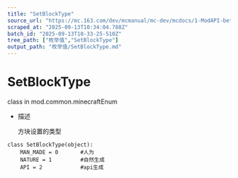 ```yaml
---
title: "SetBlockType"
source_url: "https://mc.163.com/dev/mcmanual/mc-dev/mcdocs/1-ModAPI-beta/%E6%9E%9A%E4%B8%BE%E5%80%BC/SetBlockType.html?catalog=1"
scraped_at: "2025-09-13T10:34:04.788Z"
batch_id: "2025-09-13T10-33-25-510Z"
tree_path: ["枚举值","SetBlockType"]
output_path: "枚举值/SetBlockType.md"
---
```


#  SetBlockType

class in mod.common.minecraftEnum

*   描述
    
    方块设置的类型
    

```
class SetBlockType(object):
	MAN_MADE = 0       #人为
	NATURE = 1         #自然生成
	API = 2            #api生成


```